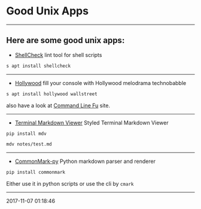 # Good Unix Apps

----------------------------------------- 

## Here are some good unix apps:

- [ShellCheck][shellcheck]
lint tool for shell scripts
```bash
s apt install shellcheck
```
---
- [Hollywood][hollywood]
fill your console with Hollywood melodrama technobabble
```bash
s apt install hollywood wallstreet


```
also have a look at [Command Line Fu][cmdfu] site. 

---
- [Terminal Markdown Viewer][mdv]
Styled Terminal Markdown Viewer
```bash
pip install mdv

mdv notes/test.md
```

---
- [CommonMark-py][cmpy]
Python markdown parser and renderer
```bash
pip install commonmark

```
Either use it in python scripts or use the cli by `cmark`

[cmdfu]: http://www.commandlinefu.com/commands/view/6663/pretend-to-be-busy-in-office-to-enjoy-a-cup-of-coffee
[shellcheck]: https://www.cyberciti.biz/programming/improve-your-bashsh-shell-script-with-shellcheck-lint-script-analysis-tool/
[hollywood]: http://blog.dustinkirkland.com/2014/12/hollywood-technodrama.html
[mdv]: https://github.com/axiros/terminal_markdown_viewer
[cmpy]: https://github.com/rtfd/CommonMark-py
-----------------------------------------
2017-11-07 01:18:46
